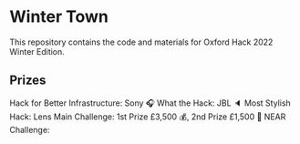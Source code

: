 # Winter Town

This repository contains the code and materials for Oxford Hack 2022 Winter Edition.

## Prizes
Hack for Better Infrastructure: Sony :headphones:
What the Hack: JBL :speaker:
Most Stylish Hack:
Lens Main Challenge: 1st Prize £3,500 :moneybag:, 2nd Prize £1,500 :money_with_wings:
NEAR Challenge: 
